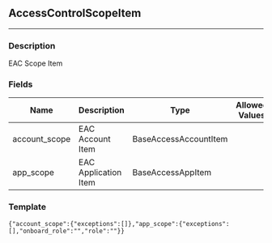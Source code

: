 ## AccessControlScopeItem
---
### Description
EAC Scope Item
### Fields
| Name | Description | Type | Allowed Values | Required |
| ---- | ----------- | ---- | -------------- | -------- |
| account_scope | EAC Account Item | BaseAccessAccountItem |  | false |
| app_scope | EAC Application Item | BaseAccessAppItem |  | true |
### Template
```
{"account_scope":{"exceptions":[]},"app_scope":{"exceptions":[],"onboard_role":"","role":""}}
```
